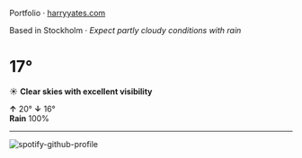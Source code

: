 Portfolio · [harryyates.com](https://harryyates.com)

<!-- WEATHER_START -->
Based in Stockholm · *Expect partly cloudy conditions with rain*

# 17°
☀️ **Clear skies with excellent visibility**

**↑** 20° **↓** 16°  
**Rain** 100%

---
<!-- WEATHER_END -->

<p align="left">
  <a>
    <img src="https://spotify-github-profile.kittinanx.com/api/view?uid=bigbello&cover_image=true&theme=natemoo-re&show_offline=true&background_color=121212&interchange=false&bar_color=53b14f&bar_color_cover=false" alt="spotify-github-profile">
  </a>
</p>
